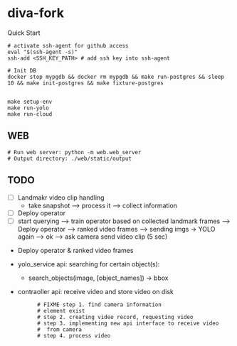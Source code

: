 # diva-fork

Quick Start

```{shell}
# activate ssh-agent for github access
eval "$(ssh-agent -s)"
ssh-add <SSH_KEY_PATH> # add ssh key into ssh-agent

# Init DB
docker stop mypgdb && docker rm mypgdb && make run-postgres && sleep 10 && make init-postgres && make fixture-postgres


make setup-env
make run-yolo
make run-cloud

```

## WEB

```{shell}
# Run web server: python -m web.web_server
# Output directory: ./web/static/output
```

## TODO

* [ ] Landmakr video clip handling
    * take snapshot --> process it --> collect information
* [ ] Deploy operator
* [ ] start querying --> train operator based on collected landmark frames --> Deploy operator --> ranked video frames --> sending imgs -> YOLO again --> ok --> ask camera send video clip (5 sec)

* Deploy operator & ranked video frames

* yolo_service api: searching for certain object(s):
    * search_objects(image, [object_names]) -> bbox

* contraoller api: receive video and store video on disk

            # FIXME step 1. find camera information
            # element exist
            # step 2. creating video record, requesting video
            # step 3. implementing new api interface to receive video
            #  from camera
            # step 4. process video
